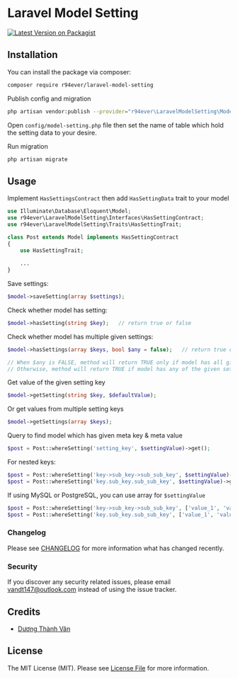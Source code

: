 # Laravel Model Setting

[![Latest Version on Packagist](https://img.shields.io/packagist/v/webcp/laravel-metadata-trait.svg?style=flat-square)](https://packagist.org/packages/webcp/laravel-metadata-trait)

## Installation

You can install the package via composer:

```bash
composer require r94ever/laravel-model-setting
```

Publish config and migration

```bash
php artisan vendor:publish --provider="r94ever\LaravelModelSetting\ModelSettingServiceProvider"
```

Open `config/model-setting.php` file then set the name of table which hold the setting data to your desire.

Run migration

```bash
php artisan migrate
```

## Usage

Implement `HasSettingsContract` then add `HasSettingData` trait to your model

``` php
use Illuminate\Database\Eloquent\Model;
use r94ever\LaravelModelSetting\Interfaces\HasSettingContract;
use r94ever\LaravelModelSetting\Traits\HasSettingTrait;

class Post extends Model implements HasSettingContract
{
    use HasSettingTrait;
    
    ...
}
```

Save settings:

```php
$model->saveSetting(array $settings);
```

Check whether model has setting:

```php
$model->hasSetting(string $key);   // return true or false
```

Check whether model has multiple given settings:

```php
$model->hasSettings(array $keys, bool $any = false);   // return true or false

// When $any is FALSE, method will return TRUE only if model has all given setting keys
// Otherwise, method will return TRUE if model has any of the given setting keys 
```

Get value of the given setting key
```php
$model->getSetting(string $key, $defaultValue);
```

Or get values from multiple setting keys

```php
$model->getSettings(array $keys);
```

Query to find model which has given meta key & meta value
```php
$post = Post::whereSetting('setting_key', $settingValue)->get();
```

For nested keys:

```php
$post = Post::whereSetting('key->sub_key->sub_sub_key', $settingValue)->get();
$post = Post::whereSetting('key.sub_key.sub_sub_key', $settingValue)->get();
```

If using MySQL or PostgreSQL, you can use array for `$settingValue`

```php
$post = Post::whereSetting('key->sub_key->sub_sub_key', ['value_1', 'value_2'])->get();
$post = Post::whereSetting('key.sub_key.sub_sub_key', ['value_1', 'value_2'])->get();
```

### Changelog

Please see [CHANGELOG](CHANGELOG.md) for more information what has changed recently.

### Security

If you discover any security related issues, please email vandt147@outlook.com instead of using the issue tracker.

## Credits

- [Dương Thành Văn](https://github.com/r94ever)

## License

The MIT License (MIT). Please see [License File](LICENSE.md) for more information.
